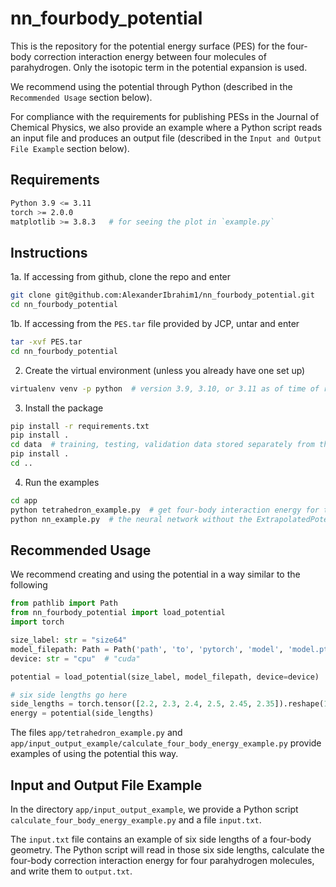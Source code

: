 # nn_fourbody_potential

This is the repository for the potential energy surface (PES) for the four-body correction interaction energy between four molecules of parahydrogen. Only the isotopic term in the potential expansion is used.

We recommend using the potential through Python (described in the `Recommended Usage` section below).

For compliance with the requirements for publishing PESs in the Journal of Chemical Physics, we also provide an example where a Python script reads an input file and produces an output file (described in the `Input and Output File Example` section below).


## Requirements
```bash
Python 3.9 <= 3.11
torch >= 2.0.0
matplotlib >= 3.8.3   # for seeing the plot in `example.py`
```


## Instructions
1a. If accessing from github, clone the repo and enter
```bash
git clone git@github.com:AlexanderIbrahim1/nn_fourbody_potential.git
cd nn_fourbody_potential
```
1b. If accessing from the `PES.tar` file provided by JCP, untar and enter
```bash
tar -xvf PES.tar
cd nn_fourbody_potential
```

2. Create the virtual environment (unless you already have one set up)
```bash
virtualenv venv -p python  # version 3.9, 3.10, or 3.11 as of time of release
```

3. Install the package
```bash
pip install -r requirements.txt
pip install .
cd data  # training, testing, validation data stored separately from the source code
pip install .
cd ..
```

4. Run the examples
```bash
cd app
python tetrahedron_example.py  # get four-body interaction energy for the tetrahedron geometry
python nn_example.py  # the neural network without the ExtrapolatedPotential wrapper
```


## Recommended Usage
We recommend creating and using the potential in a way similar to the following
```py
from pathlib import Path
from nn_fourbody_potential import load_potential
import torch

size_label: str = "size64"
model_filepath: Path = Path('path', 'to', 'pytorch', 'model', 'model.pth')
device: str = "cpu"  # "cuda"

potential = load_potential(size_label, model_filepath, device=device)

# six side lengths go here
side_lengths = torch.tensor([2.2, 2.3, 2.4, 2.5, 2.45, 2.35]).reshape(1, 6).to(device)
energy = potential(side_lengths)
```

The files `app/tetrahedron_example.py` and `app/input_output_example/calculate_four_body_energy_example.py` provide examples of using the potential this way.


## Input and Output File Example
In the directory `app/input_output_example`, we provide a Python script `calculate_four_body_energy_example.py` and a file `input.txt`.

The `input.txt` file contains an example of six side lengths of a four-body geometry.
The Python script will read in those six side lengths, calculate the four-body correction interaction energy for four parahydrogen molecules, and write them to `output.txt`.


